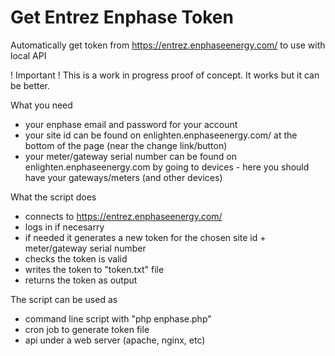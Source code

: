 # Get Entrez Enphase Token

Automatically get token from https://entrez.enphaseenergy.com/ to use with local API

! Important !
This is a work in progress proof of concept. It works but it can be better.

What you need
* your enphase email and password for your account
* your site id can be found on enlighten.enphaseenergy.com/ at the bottom of the page (near the change link/button)
* your meter/gateway serial number can be found  on enlighten.enphaseenergy.com by going to devices - here you should have your gateways/meters (and other devices)

What the script does
* connects to https://entrez.enphaseenergy.com/
* logs in if necesarry
* if needed it generates a new token for the chosen site id + meter/gateway serial number
* checks the token is valid
* writes the token to "token.txt" file 
* returns the token as output

The script can be used as
* command line script with "php enphase.php"
* cron job to generate token file
* api under a web server (apache, nginx, etc)
